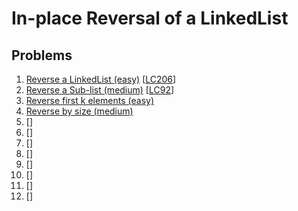 # In-place Reversal of a LinkedList

## Problems

1. [Reverse a LinkedList (easy)]()
[[LC206](https://leetcode.com/problems/reverse-linked-list/)]
1. [Reverse a Sub-list (medium)]()
[[LC92](https://leetcode.com/problems/reverse-linked-list-ii/submissions/)]
1. [Reverse first k elements (easy)]()
1. [Reverse by size (medium)]()
1. []()
[[]()]
1. []()
[[]()]
1. []()
[[]()]
1. []()
[[]()]
1. []()
[[]()]
1. []()
[[]()]
1. []()
[[]()]
1. []()
[[]()]
